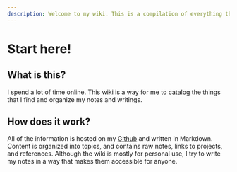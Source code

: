 ```yaml
---
description: Welcome to my wiki. This is a compilation of everything that I know.
---
```


# Start here!

## What is this?

I spend a lot of time online. This wiki is a way for me to catalog the things that I find and organize my notes and writings. 

## How does it work?

All of the information is hosted on my [Github](https://github.com/pmohun) and written in Markdown. Content is organized into topics, and contains raw notes, links to projects, and references. Although the wiki is mostly for personal use, I try to write my notes in a way that makes them accessible for anyone. 

